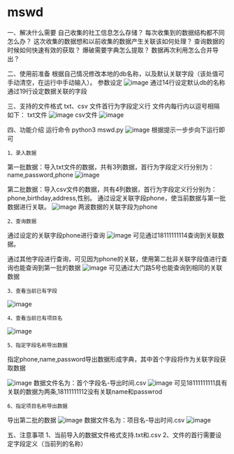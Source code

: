 # mswd
一、解决什么需要
	自己收集的社工信息怎么存储？
	每次收集到的数据结构都不同怎么办？
	这次收集的数据想和以前收集的数据产生关联该如何处理？
	查询数据的时候如何快速有效的获取？
	爆破需要字典怎么提取？
	数据再次利用怎么合并导出？
	
二、使用前准备
	根据自己情况修改本地的db名称，以及默认关联字段（该处值可手动清空，在运行中手动输入）。
	参数设定
![image](img/1.png)
	通过14行设定默认db的名称
	通过19行设定数据关联的字段

三、支持的文件格式
	txt、csv
	文件首行为字段定义行
	文件内每行内以逗号相隔
	如下：
txt文件
![image](img/101.png)
csv文件
![image](img/102.png)

		

四、功能介绍
	运行命令
	python3 mswd.py
![image](img/0.png)
根据提示一步步向下运行即可

	1、录入数据
第一批数据：导入txt文件的数据，共有3列数据，首行为字段定义行分别为：name,password,phone
![image](img/2.png)

第二批数据：导入csv文件的数据，共有4列数据，首行为字段定义行分别为：phone,birthday,address,性别。
通过设定关联字段phone，使当前数据与第一批数据进行关联。
![image](img/3.png)
两波数据的关联字段为phone

	2、查询数据
通过设定的关联字段phone进行查询
![image](img/4.png)
可见通过18111111114查询到关联数据。

通过其他字段进行查询，可见因为phone的关联，使用第二批非关联字段值进行查询也能查询到第一批的数据
![image](img/5.png)
可见通过大门路5号也能查询到相同的关联数据

	3、查看当前已有字段
![image](img/6.png)

	4、查看当前已有项目名
![image](img/7.png)


	5、指定字段名称导出数据
指定phone,name,password导出数据形成字典，其中首个字段将作为关联字段获取数据

![image](img/8.png)
数据文件名为：首个字段名-导出时间.csv
![image](img/9.png)
可见18111111111具有关联的数据为两条,18111111112没有关联name和passwrod


	6、指定项目名称导出数据
导出第二批的数据
![image](img/10.png)
数据文件名为：项目名-导出时间.csv
![image](img/11.png)


五、注意事项
	1、当前导入的数据文件格式支持.txt和.csv
	2、文件的首行需要设定字段定义（当前列的名称）
	
